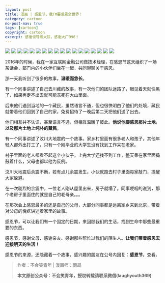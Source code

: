 ```yaml
---
layout: post
title: 漫画 | 感恩节，我TM要感恩全世界！
category: cartoon
no-post-nav: true
tags: [cartoon]
copyright: cartoon
excerpt: 感谢领导画大饼，感谢大厂996！
---
```


![](http://favorites.ren/assets/images/2019/cartoon/thanksgiving18.png)
![](http://favorites.ren/assets/images/2019/cartoon/thanksgiving01.jpeg)
![](http://favorites.ren/assets/images/2019/cartoon/thanksgiving02.jpeg)
![](http://favorites.ren/assets/images/2019/cartoon/thanksgiving03.jpeg)
![](http://favorites.ren/assets/images/2019/cartoon/thanksgiving04.jpeg)
![](http://favorites.ren/assets/images/2019/cartoon/thanksgiving05.jpeg)
![](http://favorites.ren/assets/images/2019/cartoon/thanksgiving06.jpeg)
![](http://favorites.ren/assets/images/2019/cartoon/thanksgiving07.jpeg)
![](http://favorites.ren/assets/images/2019/cartoon/thanksgiving08.jpeg)
![](http://favorites.ren/assets/images/2019/cartoon/thanksgiving09.jpeg)
![](http://favorites.ren/assets/images/2019/cartoon/thanksgiving10.jpeg)
![](http://favorites.ren/assets/images/2019/cartoon/thanksgiving11.jpeg)
![](http://favorites.ren/assets/images/2019/cartoon/thanksgiving12.jpeg)
![](http://favorites.ren/assets/images/2019/cartoon/thanksgiving13.jpeg)
![](http://favorites.ren/assets/images/2019/cartoon/thanksgiving14.jpeg)
![](http://favorites.ren/assets/images/2019/cartoon/thanksgiving15.jpeg)
![](http://favorites.ren/assets/images/2019/cartoon/thanksgiving16.jpeg)
![](http://favorites.ren/assets/images/2019/cartoon/thanksgiving17.jpeg)



2016年的时候，我在一家互联网金融公司做技术经理，在感恩节这天组织了一场茶话会，部门内的小伙伴们坐在一起，共同聊聊关于感恩。
 
那一天我听到了很多的故事，**温暖而悠长**。
 
有一个同事讲述了自己去川藏的故事，有一次他们的团队迷路了，眼见着天就快黑了，如果再走不出去就可能冻死在大山里面。
 
后来他们遇到当地的一个藏民，虽然语言不通，但也很快明白了他们的处境，藏民就带着他们回到了自己的家，免费招待了一晚后第二天把他们送了出去。
 
他们相互并不认识，甚至语言不通，但相互温暖了彼此。**他说他要感恩那片土地，以及那片土地上纯朴的藏民**。
 
有一个同事讲述了汶川大地震的一个故事。家乡村里面有很多老人和孩子，其他年轻人都外出打工了，只有一个刚毕业的大学生没有找到工作呆在老家。
 
村子里面的老人都看不起这个小伙子，上完大学还找不到工作，整天呆在家里面捣鼓着什么，父母也都以他为反例。
 
汶川大地震后余震不断，若有点儿余震发生，小伙就跑去村子里面每家敲门，提醒大家躲避。
 
在一次剧烈的余震中，一位老人刚从屋里出来，房子就塌了。同事哽咽的说到，那个老房子里面住的就是自己的老母亲。。。
 
在那次会上感恩最多的还是自己的父母，大部分同事都是远离家乡来到北京，带着对父母的愧疚讲述着家里的故事。
 
感恩节，可以让我们有一个固定的日期，来回顾我们的生活，找到生命中那些最重要的东西。
 
感恩节，感谢父母、感谢亲友、感谢那些帮忙过我们的陌生人。**让我们带着感恩去迎接明天的生活！**

感恩节的来源，还隐藏着一个故事，感兴趣的朋友在公号内回复：**感恩节**，查看。

>作者：不会笑青年 | 漫画师：鹦鹉
>
>**本文原创公众号：不会笑青年，授权转载请联系微信(laughyouth369)**